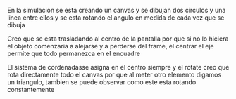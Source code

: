 En la simulacion se esta creando un canvas y se dibujan dos circulos y una linea entre ellos y se esta rotando el angulo en medida de cada vez que se dibuja

Creo que se esta trasladando al centro de la pantalla por que si no lo hiciera el objeto comenzaria a alejarse y a perderse del frame, el centrar el eje permite que todo permanezca en el encuadre

El sistema de cordenadasse asigna en el centro siempre y el rotate creo que rota directamente todo el canvas por que al meter otro elemento digamos un triangulo, tambien se puede observar como este esta rotando constantemente

